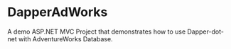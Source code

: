 DapperAdWorks
=============

A demo ASP.NET MVC Project that demonstrates how to use Dapper-dot-net with AdventureWorks Database.
